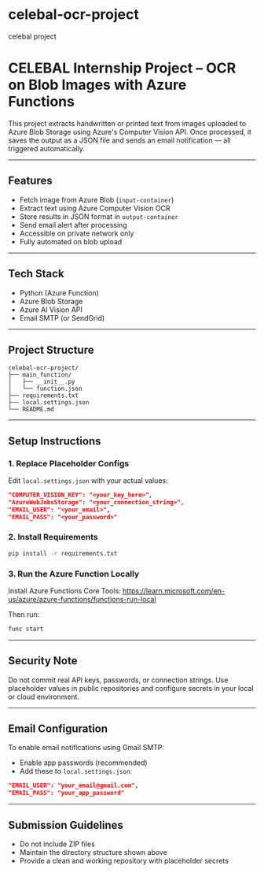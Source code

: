 # celebal-ocr-project
celebal project

# CELEBAL Internship Project – OCR on Blob Images with Azure Functions

This project extracts handwritten or printed text from images uploaded to Azure Blob Storage using Azure's Computer Vision API. Once processed, it saves the output as a JSON file and sends an email notification — all triggered automatically.

---

## Features
- Fetch image from Azure Blob (`input-container`)
- Extract text using Azure Computer Vision OCR
- Store results in JSON format in `output-container`
- Send email alert after processing
- Accessible on private network only
- Fully automated on blob upload

---

## Tech Stack
- Python (Azure Function)
- Azure Blob Storage
- Azure AI Vision API
- Email SMTP (or SendGrid)

---

## Project Structure
```
celebal-ocr-project/
├── main_function/
│   ├── __init__.py
│   └── function.json
├── requirements.txt
├── local.settings.json
└── README.md
```

---

## Setup Instructions

### 1. Replace Placeholder Configs
Edit `local.settings.json` with your actual values:

```json
"COMPUTER_VISION_KEY": "<your_key_here>",
"AzureWebJobsStorage": "<your_connection_string>",
"EMAIL_USER": "<your_email>",
"EMAIL_PASS": "<your_password>"
```

### 2. Install Requirements
```bash
pip install -r requirements.txt
```

### 3. Run the Azure Function Locally
Install Azure Functions Core Tools:
https://learn.microsoft.com/en-us/azure/azure-functions/functions-run-local

Then run:
```bash
func start
```

---

## Security Note
Do not commit real API keys, passwords, or connection strings. Use placeholder values in public repositories and configure secrets in your local or cloud environment.

---

## Email Configuration
To enable email notifications using Gmail SMTP:
- Enable app passwords (recommended)
- Add these to `local.settings.json`:
```json
"EMAIL_USER": "your_email@gmail.com",
"EMAIL_PASS": "your_app_password"
```

---

## Submission Guidelines
- Do not include ZIP files
- Maintain the directory structure shown above
- Provide a clean and working repository with placeholder secrets

